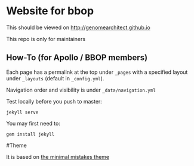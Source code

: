 # Website for bbop

This should be viewed on http://genomearchitect.github.io

This repo is only for maintainers

## How-To (for Apollo / BBOP members)

<!--Edit the menu: see _data/sidebar_doc.yml-->

Each page has a permalink at the top under ```_pages``` with a specified layout under ```_layouts``` (default in ```_config.yml```).   

Navigation order and visibility is under ```_data/navigation.yml```


Test locally before you push to master:

```
jekyll serve
```

You may first need to:

```
gem install jekyll
```

#Theme

It is based on [the minimal mistakes theme](https://mmistakes.github.io/minimal-mistakes/)

